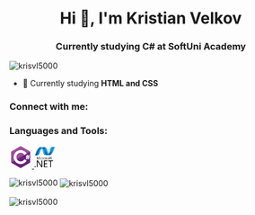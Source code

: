 <h1 align="center">Hi 👋, I'm Kristian Velkov</h1>
<h3 align="center">Currently studying C# at SoftUni Academy</h3>

<p align="left"> <img src="https://komarev.com/ghpvc/?username=krisvl5000&label=Profile%20views&color=0e75b6&style=flat" alt="krisvl5000" /> </p>

- 🔭 Currently studying **HTML and CSS**

<h3 align="left">Connect with me:</h3>
<p align="left">
</p>

<h3 align="left">Languages and Tools:</h3>
<p align="left"> <a href="https://www.w3schools.com/cs/" target="_blank" rel="noreferrer"> <img src="https://raw.githubusercontent.com/devicons/devicon/master/icons/csharp/csharp-original.svg" alt="csharp" width="40" height="40"/> </a> <a href="https://dotnet.microsoft.com/" target="_blank" rel="noreferrer"> <img src="https://raw.githubusercontent.com/devicons/devicon/master/icons/dot-net/dot-net-original-wordmark.svg" alt="dotnet" width="40" height="40"/> </a> </p>

<p><img align="left" src="https://github-readme-stats.vercel.app/api/top-langs?username=krisvl5000&show_icons=true&locale=en&layout=compact" alt="krisvl5000" /></p>

<p>&nbsp;<img align="center" src="https://github-readme-stats.vercel.app/api?username=krisvl5000&show_icons=true&locale=en" alt="krisvl5000" /></p>

<p><img align="center" src="https://github-readme-streak-stats.herokuapp.com/?user=krisvl5000&" alt="krisvl5000" /></p>
